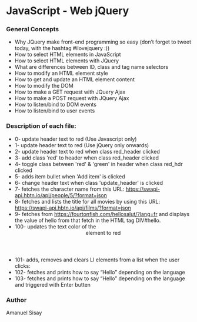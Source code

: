 # JavaScript - Web jQuery

### General Concepts
- Why JQuery make front-end programming so easy (don’t forget to tweet today, with the hashtag #ilovejquery :))
- How to select HTML elements in JavaScript
- How to select HTML elements with JQuery
- What are differences between ID, class and tag name selectors
- How to modify an HTML element style
- How to get and update an HTML element content
- How to modify the DOM
- How to make a GET request with JQuery Ajax
- How to make a POST request with JQuery Ajax
- How to listen/bind to DOM events
- How to listen/bind to user events

### Description of each file:
- 0- update header text to red (Use Javascript only)
- 1- update header text to red (Use jQuery only onwards)
- 2- update header text to red when class red_header clicked
- 3- add class 'red' to header when class red_header clicked
- 4- toggle class between 'red' & 'green' in header when class red_hdr clicked
- 5- adds item bullet when 'Add item' is clicked
- 6- change header text when class 'update_header' is clicked
- 7- fetches the character name from this URL: https://swapi-api.hbtn.io/api/people/5/?format=json
- 8- fetches and lists the title for all movies by using this URL: https://swapi-api.hbtn.io/api/films/?format=json
- 9- fetches from https://fourtonfish.com/hellosalut/?lang=fr and displays the value of hello from that fetch in the HTML tag DIV#hello.
- 100-  updates the text color of the <header> element to red
- 101- adds, removes and clears LI elements from a list when the user clicks:
- 102-  fetches and prints how to say “Hello” depending on the language
- 103- fetches and prints how to say “Hello” depending on the language and triggered with Enter butten

### Author
Amanuel Sisay 
